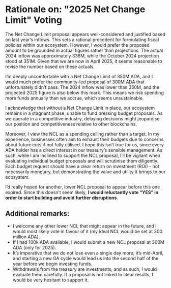 # Rationale on: "2025 Net Change Limit" Voting

The Net Change Limit proposal appears well-considered and justified based on last year’s inflows. This sets a rational precedent for formulating fiscal policies within our ecosystem. However, I would prefer the proposed amount to be grounded in actual figures rather than projections. The actual 2024 inflow was approximately 336M, while the October 2024 projection stood at 351M. Given that we are now in April 2025, it seems reasonable to revise the number based on these actuals.

I’m deeply uncomfortable with a Net Change Limit of 350M ADA, and I would much prefer the community-led proposal of 300M ADA that unfortunately didn’t pass. The 2024 inflow was lower than 350M, and the projected 2025 figure is also below this mark. This means we risk spending more funds annually than we accrue, which seems unsustainable.

I acknowledge that without a Net Change Limit in place, our ecosystem remains in a stagnant phase, unable to fund pressing budget proposals. As we operate in a competitive industry, delaying decisions might jeopardise our position and competitiveness relative to other blockchains.

Moreover, I view the NCL as a spending ceiling rather than a target. In my experience, businesses often aim to exhaust their budgets due to concerns about future cuts if not fully utilised. I hope this isn’t true for us, since every ADA holder has a direct interest in our treasury’s sensible management. As such, while I am inclined to support the NCL proposal, I’ll be vigilant when evaluating individual budget proposals and will scrutinise them diligently. Each budget request should have a clear return on investment (ROI) - not necessarily monetary, but demonstrating the value and utility it brings to our ecosystem.

I’d really hoped for another, lower NCL proposal to appear before this one expired. Since this doesn’t seem likely, **I would reluctantly vote “YES” in order to start building and avoid further disruptions**.

## Additional remarks:
- I welcome any other lower NCL that might appear in the future, and I would most likely vote in favour of it (my ideal NCL would be set at 300 million ADA).
- If I had 100k ADA available, I would submit a new NCL proposal at 300M ADA (only for 2025).
- It’s imperative that we do not lose even a single day more; it’s mid-April, and starting a new GA cycle would lead us into the second half of the year before we begin investing funds.
- Withdrawals from the treasury are investments, and as such, I would evaluate them carefully. If a proposal is not linked to clear results, I would be very hesitant to support it.
